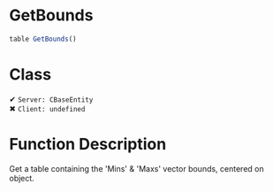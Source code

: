 # GetBounds
```js
table GetBounds()
```
# Class
✔ `Server: CBaseEntity`  
✖ `Client: undefined`  

# Function Description
Get a table containing the 'Mins' & 'Maxs' vector bounds, centered on object.
